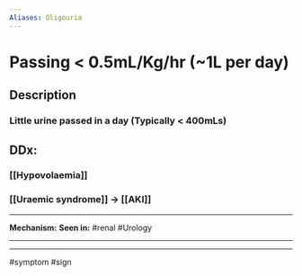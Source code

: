 ```yaml
---
Aliases: Oligouria
---
```

# Passing < 0.5mL/Kg/hr (~1L per day)
## Description
### Little urine passed in a day (Typically < 400mLs) 

## DDx:
### [[Hypovolaemia]]
### [[Uraemic syndrome]] -> [[AKI]]


---
**Mechanism:**
**Seen in:** #renal #Urology 

---


---
#symptom #sign 
